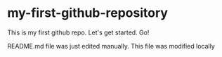 # my-first-github-repository
This is my first github repo. Let's get started. Go!

README.md file was just edited manually. This file was modified locally
